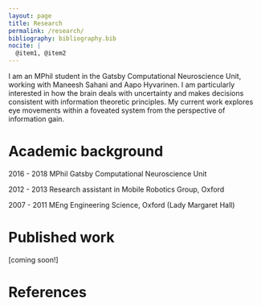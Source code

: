 ```yaml
---
layout: page
title: Research
permalink: /research/
bibliography: bibliography.bib
nocite: | 
  @item1, @item2
---
```


I am an MPhil student in the Gatsby Computational Neuroscience Unit, working with Maneesh Sahani and Aapo Hyvarinen. I am particularly interested in how the brain deals with uncertainty and makes decisions consistent with information theoretic principles. My current work explores eye movements within a foveated system from the perspective of information gain. 

# Academic background
2016 - 2018 MPhil Gatsby Computational Neuroscience Unit

2012 - 2013 Research assistant in Mobile Robotics Group, Oxford 

2007 - 2011 MEng Engineering Science, Oxford (Lady Margaret Hall)

# Published work
[coming soon!]

# References

